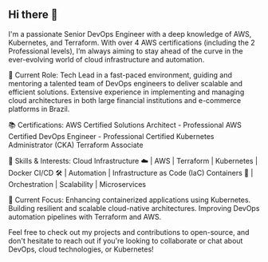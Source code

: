 ## Hi there 👋

I'm a passionate Senior DevOps Engineer with a deep knowledge of AWS, Kubernetes, and Terraform. With over 4 AWS certifications (including the 2 Professional levels), I’m always aiming to stay ahead of the curve in the ever-evolving world of cloud infrastructure and automation.

💼 Current Role:
Tech Lead in a fast-paced environment, guiding and mentoring a talented team of DevOps engineers to deliver scalable and efficient solutions.
Extensive experience in implementing and managing cloud architectures in both large financial institutions and e-commerce platforms in Brazil.

📚 Certifications:
AWS Certified Solutions Architect - Professional
AWS Certified DevOps Engineer - Professional
Certified Kubernetes Administrator (CKA)
Terraform Associate


🚀 Skills & Interests:
Cloud Infrastructure ☁️ | AWS | Terraform | Kubernetes | Docker
CI/CD 🛠️ | Automation | Infrastructure as Code (IaC)
Containers 🐳 | Orchestration | Scalability | Microservices


🔭 Current Focus:
Enhancing containerized applications using Kubernetes.
Building resilient and scalable cloud-native architectures.
Improving DevOps automation pipelines with Terraform and AWS.


Feel free to check out my projects and contributions to open-source, and don't hesitate to reach out if you're looking to collaborate or chat about DevOps, cloud technologies, or Kubernetes!
